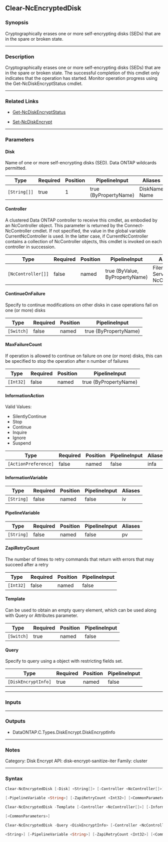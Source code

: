 Clear-NcEncryptedDisk
---------------------

### Synopsis
Cryptographically erases one or more self-encrypting disks (SEDs) that are in the spare or broken state.

---

### Description

Cryptographically erases one or more self-encrypting disks (SEDs) that are in the spare or broken state. The successful completion of this cmdlet only indicates that the operation has started. Monitor operation progress using the Get-NcDiskEncryptStatus cmdlet.

---

### Related Links
* [Get-NcDiskEncryptStatus](Get-NcDiskEncryptStatus)

* [Set-NcDiskEncrypt](Set-NcDiskEncrypt)

---

### Parameters
#### **Disk**
Name of one or more self-encrypting disks (SED). Data ONTAP wildcards permitted.

|Type        |Required|Position|PipelineInput        |Aliases          |
|------------|--------|--------|---------------------|-----------------|
|`[String[]]`|true    |1       |true (ByPropertyName)|DiskName<br/>Name|

#### **Controller**
A clustered Data ONTAP controller to receive this cmdlet, as embodied by an NcController object.  This parameter is returned by the Connect-NcController cmdlet.  If not specified, the value in the global variable CurrentNcController is used.  In the latter case, if CurrentNcController contains a collection of NcController objects, this cmdlet is invoked on each controller in succession.

|Type              |Required|Position|PipelineInput                 |Aliases                          |
|------------------|--------|--------|------------------------------|---------------------------------|
|`[NcController[]]`|false   |named   |true (ByValue, ByPropertyName)|Filer<br/>Server<br/>NcController|

#### **ContinueOnFailure**
Specify to continue modifications on other disks in case operations fail on one (or more) disks

|Type      |Required|Position|PipelineInput        |
|----------|--------|--------|---------------------|
|`[Switch]`|false   |named   |true (ByPropertyName)|

#### **MaxFailureCount**
If operation is allowed to continue on failure on one (or more) disks, this can be specified to stop the operation after n number of failures

|Type     |Required|Position|PipelineInput        |
|---------|--------|--------|---------------------|
|`[Int32]`|false   |named   |true (ByPropertyName)|

#### **InformationAction**

Valid Values:

* SilentlyContinue
* Stop
* Continue
* Inquire
* Ignore
* Suspend

|Type                |Required|Position|PipelineInput|Aliases|
|--------------------|--------|--------|-------------|-------|
|`[ActionPreference]`|false   |named   |false        |infa   |

#### **InformationVariable**

|Type      |Required|Position|PipelineInput|Aliases|
|----------|--------|--------|-------------|-------|
|`[String]`|false   |named   |false        |iv     |

#### **PipelineVariable**

|Type      |Required|Position|PipelineInput|Aliases|
|----------|--------|--------|-------------|-------|
|`[String]`|false   |named   |false        |pv     |

#### **ZapiRetryCount**
The number of times to retry commands that return with errors that may succeed after a retry

|Type     |Required|Position|PipelineInput|
|---------|--------|--------|-------------|
|`[Int32]`|false   |named   |false        |

#### **Template**
Can be used to obtain an empty query element, which can be used along with Query or Attributes parameter.

|Type      |Required|Position|PipelineInput|
|----------|--------|--------|-------------|
|`[Switch]`|true    |named   |false        |

#### **Query**
Specify to query using a object with restricting fields set.

|Type               |Required|Position|PipelineInput|
|-------------------|--------|--------|-------------|
|`[DiskEncryptInfo]`|true    |named   |false        |

---

### Inputs

---

### Outputs
* DataONTAP.C.Types.DiskEncrypt.DiskEncryptInfo

---

### Notes
Category: Disk Encrypt
API: disk-encrypt-sanitize-iter
Family: cluster

---

### Syntax
```PowerShell
Clear-NcEncryptedDisk [-Disk] <String[]> [-Controller <NcController[]>] [-ContinueOnFailure] [-MaxFailureCount <Int32>] [-InformationAction <ActionPreference>] [-InformationVariable <String>] 
```
```PowerShell
[-PipelineVariable <String>] [-ZapiRetryCount <Int32>] [<CommonParameters>]
```
```PowerShell
Clear-NcEncryptedDisk -Template [-Controller <NcController[]>] [-InformationAction <ActionPreference>] [-InformationVariable <String>] [-PipelineVariable <String>] [-ZapiRetryCount <Int32>] 
```
```PowerShell
[<CommonParameters>]
```
```PowerShell
Clear-NcEncryptedDisk -Query <DiskEncryptInfo> [-Controller <NcController[]>] [-ContinueOnFailure] [-MaxFailureCount <Int32>] [-InformationAction <ActionPreference>] [-InformationVariable 
```
```PowerShell
<String>] [-PipelineVariable <String>] [-ZapiRetryCount <Int32>] [<CommonParameters>]
```
